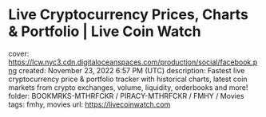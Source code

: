 # Live Cryptocurrency Prices, Charts & Portfolio | Live Coin Watch

cover: https://lcw.nyc3.cdn.digitaloceanspaces.com/production/social/facebook.png
created: November 23, 2022 6:57 PM (UTC)
description: Fastest live cryptocurrency price & portfolio tracker with historical charts, latest coin markets from crypto exchanges, volume, liquidity, orderbooks and more!
folder: BOOKMRKS-MTHRFCKR / PIRACY-MTHRFCKR / FMHY / Movies
tags: fmhy, movies
url: https://livecoinwatch.com